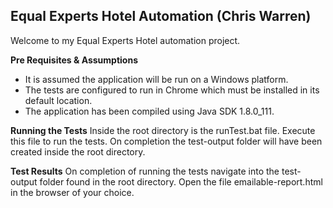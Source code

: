 ## Equal Experts Hotel Automation (Chris Warren) ##

Welcome to my Equal Experts Hotel automation project.

**Pre Requisites & Assumptions**

- It is assumed the application will be run on a Windows platform.
- The tests are configured to run in Chrome which must be installed in its default location.
- The application has been compiled using Java SDK 1.8.0_111.

**Running the Tests**
Inside the root directory is the runTest.bat file. Execute this file to run the tests. On completion the test-output folder will have been created inside the root directory.

**Test Results**
On completion of running the tests navigate into the test-output folder found in the root directory. Open the file emailable-report.html in the browser of your choice. 

    
